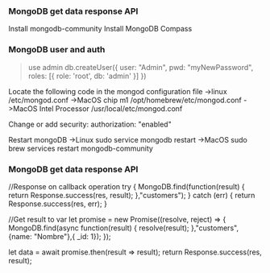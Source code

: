 ### MongoDB get data response API
Install mongodb-community
Install MongoDB Compass

### MongoDB user and auth
> use admin
> db.createUser({
    user: "Admin",
    pwd: "myNewPassword",
    roles: [{ role: 'root', db: 'admin' }]
})

Locate the following code in the mongod configuration file
->linux
    /etc/mongod.conf
->MacOS chip m1
    /opt/homebrew/etc/mongod.conf
->MacOS Intel Processor
    /usr/local/etc/mongod.conf

Change or add
security:
    authorization: "enabled"

Restart mongoDB
->Linux
    sudo service mongodb restart
->MacOS
    sudo brew services restart mongodb-community

### MongoDB get data response API
//Response on callback operation
try {
    MongoDB.find(function(result) {
        return Response.success(res, result);
    },"customers");
} catch (err) {
    return Response.success(res, err);
}

//Get result to var
let promise = new Promise((resolve, reject) => {
    MongoDB.find(async function(result) {
        resolve(result);
    },"customers", {name: "Nombre"},{ _id: 1});
});

let data = await promise.then(result => result);
return Response.success(res, result);
